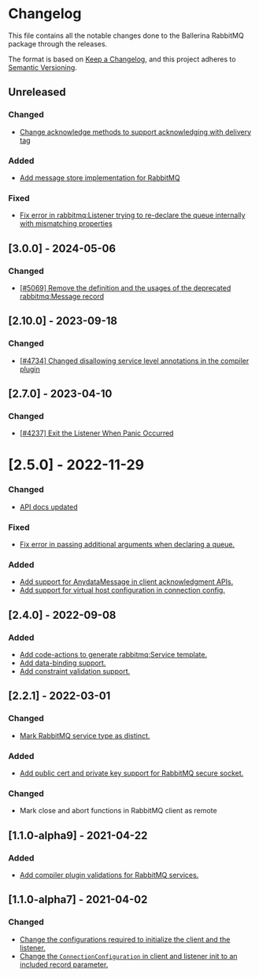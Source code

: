 # Changelog
This file contains all the notable changes done to the Ballerina RabbitMQ package through the releases.

The format is based on [Keep a Changelog](https://keepachangelog.com/en/1.0.0/), and this project adheres to [Semantic Versioning](https://semver.org/spec/v2.0.0.html).

## Unreleased

### Changed

- [Change acknowledge methods to support acknowledging with delivery tag](https://github.com/ballerina-platform/ballerina-library/issues/8104)

### Added
- [Add message store implementation for RabbitMQ](https://github.com/ballerina-platform/ballerina-library/issues/8099)

### Fixed
- [Fix error in rabbitmq:Listener trying to re-declare the queue internally with mismatching properties](https://github.com/ballerina-platform/ballerina-library/issues/6629)

## [3.0.0] - 2024-05-06

### Changed
- [[#5069] Remove the definition and the usages of the deprecated rabbitmq:Message record](https://github.com/ballerina-platform/ballerina-library/issues/5069)

## [2.10.0] - 2023-09-18

### Changed
- [[#4734] Changed disallowing service level annotations in the compiler plugin](https://github.com/ballerina-platform/ballerina-standard-library/issues/4734)

## [2.7.0] - 2023-04-10

### Changed
- [[#4237] Exit the Listener When Panic Occurred](https://github.com/ballerina-platform/ballerina-standard-library/issues/4237)

# [2.5.0] - 2022-11-29

### Changed
- [API docs updated](https://github.com/ballerina-platform/ballerina-standard-library/issues/3463)

### Fixed
- [Fix error in passing additional arguments when declaring a queue.](https://github.com/ballerina-platform/ballerina-standard-library/issues/3686)

### Added
- [Add support for AnydataMessage in client acknowledgment APIs.](https://github.com/ballerina-platform/ballerina-standard-library/issues/3685)
- [Add support for virtual host configuration in connection config.](https://github.com/ballerina-platform/ballerina-standard-library/issues/3658)

## [2.4.0] - 2022-09-08

### Added
- [Add code-actions to generate rabbitmq:Service template.](https://github.com/ballerina-platform/ballerina-standard-library/issues/2770)
- [Add data-binding support.](https://github.com/ballerina-platform/ballerina-standard-library/issues/2812)
- [Add constraint validation support.](https://github.com/ballerina-platform/ballerina-standard-library/issues/3054)

## [2.2.1] - 2022-03-01

### Changed
- [Mark RabbitMQ service type as distinct.](https://github.com/ballerina-platform/ballerina-standard-library/issues/2398)

### Added
- [Add public cert and private key support for RabbitMQ secure socket.](https://github.com/ballerina-platform/ballerina-standard-library/issues/1470)

### Changed
- Mark close and abort functions in RabbitMQ client as remote 

## [1.1.0-alpha9] - 2021-04-22

### Added
- [Add compiler plugin validations for RabbitMQ services.](https://github.com/ballerina-platform/ballerina-standard-library/issues/1236)

## [1.1.0-alpha7] - 2021-04-02

### Changed
- [Change the configurations required to initialize the client and the listener.](https://github.com/ballerina-platform/ballerina-standard-library/issues/1178)
- [Change the `ConnectionConfiguration` in client and listener init to an included record parameter.](https://github.com/ballerina-platform/ballerina-standard-library/issues/1178)
